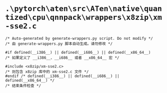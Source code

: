 # `.\pytorch\aten\src\ATen\native\quantized\cpu\qnnpack\wrappers\x8zip\xm-sse2.c`

```
/* Auto-generated by generate-wrappers.py script. Do not modify */
/* 由 generate-wrappers.py 脚本自动生成。请勿修改 */

#if defined(__i386__) || defined(__i686__) || defined(__x86_64__)
/* 如果定义了 __i386__、__i686__ 或者 __x86_64__ 宏 */

#include <x8zip/xm-sse2.c>
/* 则包含 x8zip 库中的 xm-sse2.c 文件 */
#endif /* defined(__i386__) || defined(__i686__) || defined(__x86_64__) */
/* 结束条件检查 */
```